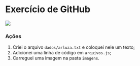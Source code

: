 # Exercício de GitHub

![](https://github.com/arleysouza/esof/blob/main/imagens/ilustracao.png)

### Ações

1. Criei o arquivo `dados/arluza.txt` e coloquei nele um texto;
2. Adicionei uma linha de código em `arquivos.js`;
3. Carreguei uma imagem na pasta `imagens`.
